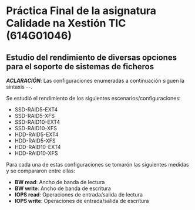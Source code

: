 # Práctica Final de la asignatura Calidade na Xestión TIC (614G01046)



## Estudio del rendimiento de diversas opciones para el soporte de sistemas de ficheros



**_ACLARACIÓN_**: Las configuraciones enumeradas a continuación siguen la sintaxis <Disco Duro>-<RAID utilizado>-<Sistema de ficheros>.

Se estudió el rendimiento de los siguientes escenarios/configuraciones:

* SSD-RAID5-EXT4
* SSD-RAID5-XFS
* SSD-RAID10-EXT4
* SSD-RAID10-XFS
* HDD-RAID5-EXT4
* HDD-RAID5-XFS
* HDD-RAID10-EXT4
* HDD-RAID10-XFS



Para cada una de estas configuraciones se tomarón las siguientes medidas y se compararon entre ellas:

* **BW read**: Ancho de banda de lectura
* **BW write**: Ancho de banda de escritura
* **IOPS read**: Operaciones de entrada/salida de lectura
* **IOPS write**:  Operaciones de entrada/salida de escritura 
